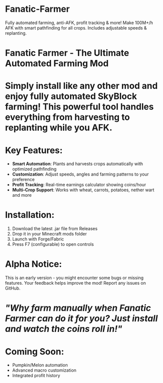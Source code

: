 # Fanatic-Farmer
Fully automated farming, anti-AFK, profit tracking &amp; more! Make 100M+/h AFK with smart pathfinding for all crops. Includes adjustable speeds &amp; replanting.

# **Fanatic Farmer - The Ultimate Automated Farming Mod**  

# Simply install like any other mod and enjoy fully automated SkyBlock farming! This powerful tool handles everything from harvesting to replanting while you AFK.  

# **Key Features:**  
- **Smart Automation**: Plants and harvests crops automatically with optimized pathfinding  
- **Customization**: Adjust speeds, angles and farming patterns to your preference  
- **Profit Tracking**: Real-time earnings calculator showing coins/hour  
- **Multi-Crop Support**: Works with wheat, carrots, potatoes, nether wart and more  

# **Installation:**  
1. Download the latest .jar file from Releases  
2. Drop it in your Minecraft mods folder  
3. Launch with Forge/Fabric  
4. Press F7 (configurable) to open controls  

# **Alpha Notice:**  
This is an early version - you might encounter some bugs or missing features. Your feedback helps improve the mod! Report any issues on GitHub.  

# *"Why farm manually when Fanatic Farmer can do it for you? Just install and watch the coins roll in!"*  

# **Coming Soon:**  
- Pumpkin/Melon automation  
- Advanced macro customization  
- Integrated profit history

